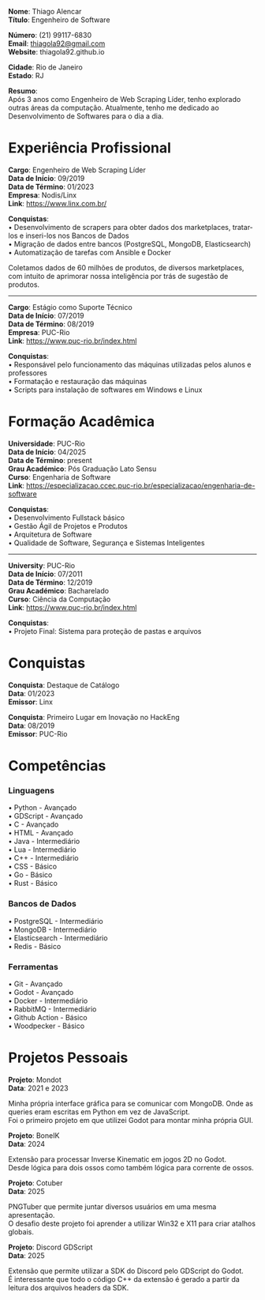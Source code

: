 **Nome**: Thiago Alencar  
**Título**: Engenheiro de Software  

**Número**: (21) 99117-6830  
**Email**: thiagola92@gmail.com  
**Website**: thiagola92.github.io  

**Cidade**: Rio de Janeiro  
**Estado**: RJ  

**Resumo**:  
Após 3 anos como Engenheiro de Web Scraping Líder, tenho explorado outras áreas da computação. Atualmente, tenho me
dedicado ao Desenvolvimento de Softwares para o dia a dia.  

# Experiência Profissional

**Cargo**: Engenheiro de Web Scraping Líder  
**Data de Início**: 09/2019  
**Data de Término**: 01/2023  
**Empresa**: Nodis/Linx  
**Link**: https://www.linx.com.br/  

**Conquistas**:  
• Desenvolvimento de scrapers para obter dados dos marketplaces, tratar-los e inseri-los nos Bancos de Dados   
• Migração de dados entre bancos (PostgreSQL, MongoDB, Elasticsearch)  
• Automatização de tarefas com Ansible e Docker  

Coletamos dados de 60 milhões de produtos, de diversos marketplaces, com intuito de aprimorar nossa inteligência por trás de sugestão de produtos.

---

**Cargo**: Estágio como Suporte Técnico  
**Data de Início**: 07/2019  
**Data de Término**: 08/2019  
**Empresa**: PUC-Rio  
**Link**: https://www.puc-rio.br/index.html  

**Conquistas**:  
• Responsável pelo funcionamento das máquinas utilizadas pelos alunos e professores  
• Formatação e restauração das máquinas  
• Scripts para instalação de softwares em Windows e Linux  

# Formação Acadêmica

**Universidade**: PUC-Rio  
**Data de Início**: 04/2025  
**Data de Término**: present  
**Grau Académico**: Pós Graduação Lato Sensu  
**Curso**: Engenharia de Software  
**Link**: https://especializacao.ccec.puc-rio.br/especializacao/engenharia-de-software  

**Conquistas**:  
• Desenvolvimento Fullstack básico  
• Gestão Ágil de Projetos e Produtos  
• Arquitetura de Software  
• Qualidade de Software, Segurança e Sistemas Inteligentes  

---

**University**: PUC-Rio  
**Data de Início**: 07/2011  
**Data de Término**: 12/2019  
**Grau Académico**: Bacharelado  
**Curso**: Ciência da Computação  
**Link**: https://www.puc-rio.br/index.html  

**Conquistas**:  
• Projeto Final: Sistema para proteção de pastas e arquivos  

# Conquistas

**Conquista**: Destaque de Catálogo  
**Data**: 01/2023  
**Emissor**: Linx  

**Conquista**: Primeiro Lugar em Inovação no HackEng  
**Data**: 08/2019  
**Emissor**: PUC-Rio  

# Competências

### Linguagens

• Python - Avançado  
• GDScript - Avançado  
• C - Avançado  
• HTML - Avançado  
• Java - Intermediário  
• Lua - Intermediário  
• C++ - Intermediário  
• CSS - Básico  
• Go - Básico  
• Rust - Básico  

### Bancos de Dados

• PostgreSQL - Intermediário  
• MongoDB - Intermediário  
• Elasticsearch - Intermediário  
• Redis - Básico  

### Ferramentas
• Git - Avançado  
• Godot - Avançado  
• Docker - Intermediário  
• RabbitMQ - Intermediário  
• Github Action - Básico  
• Woodpecker - Básico  

# Projetos Pessoais

**Projeto**: Mondot  
**Data**: 2021 e 2023  

Minha própria interface gráfica para se comunicar com MongoDB. Onde as queries eram escritas em Python em vez de JavaScript.  
Foi o primeiro projeto em que utilizei Godot para montar minha própria GUI.  

**Projeto**: BoneIK  
**Data**: 2024  

Extensão para processar Inverse Kinematic em jogos 2D no Godot.  
Desde lógica para dois ossos como também lógica para corrente de ossos.   

**Projeto**: Cotuber  
**Data**: 2025  

PNGTuber que permite juntar diversos usuários em uma mesma apresentação.  
O desafio deste projeto foi aprender a utilizar Win32 e X11 para criar atalhos globais.  

**Projeto**: Discord GDScript  
**Data**: 2025  

Extensão que permite utilizar a SDK do Discord pelo GDScript do Godot.  
É interessante que todo o código C++ da extensão é gerado a partir da leitura dos arquivos headers da SDK.  
